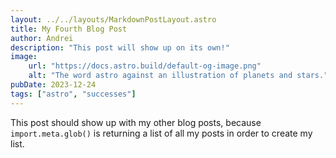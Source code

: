 ```yaml
---
layout: ../../layouts/MarkdownPostLayout.astro
title: My Fourth Blog Post
author: Andrei
description: "This post will show up on its own!"
image:
    url: "https://docs.astro.build/default-og-image.png"
    alt: "The word astro against an illustration of planets and stars."
pubDate: 2023-12-24
tags: ["astro", "successes"]
---
```

This post should show up with my other blog posts, because `import.meta.glob()` is returning a list of all my posts in order to create my list.